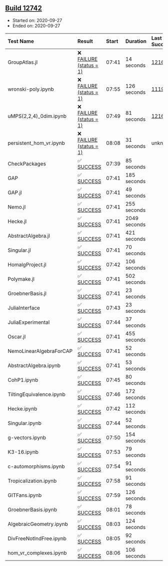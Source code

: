 ## [Build 12742](https://oscarci.mathematik.uni-kl.de/job/oscar/12742/)

* Started on: 2020-09-27
* Ended on: 2020-09-27

| Test Name    | Result | Start | Duration | Last Success | First Failure |
|:-------------|:-------|:------|:---------|:-------------|:--------------|
| GroupAtlas.jl | ❌ [FAILURE (status = 1)](https://oscarci.mathematik.uni-kl.de/job/oscar/12742/artifact/logs/build-12742/GroupAtlas.jl.log) | 07:41 | 14 seconds | [12167](https://oscarci.mathematik.uni-kl.de/job/oscar/12167/) | [12168](https://oscarci.mathematik.uni-kl.de/job/oscar/12168/) |
| wronski-poly.ipynb | ❌ [FAILURE (status = 1)](https://oscarci.mathematik.uni-kl.de/job/oscar/12742/artifact/logs/build-12742/wronski-poly.ipynb.log) | 07:55 | 126 seconds | [11192](https://oscarci.mathematik.uni-kl.de/job/oscar/11192/) | [11193](https://oscarci.mathematik.uni-kl.de/job/oscar/11193/) |
| uMPS(2,2,4)_0dim.ipynb | ❌ [FAILURE (status = 1)](https://oscarci.mathematik.uni-kl.de/job/oscar/12742/artifact/logs/build-12742/uMPS-2-2-4-_0dim.ipynb.log) | 07:49 | 81 seconds | [12167](https://oscarci.mathematik.uni-kl.de/job/oscar/12167/) | [12168](https://oscarci.mathematik.uni-kl.de/job/oscar/12168/) |
| persistent_hom_vr.ipynb | ❌ [FAILURE (status = 1)](https://oscarci.mathematik.uni-kl.de/job/oscar/12742/artifact/logs/build-12742/persistent_hom_vr.ipynb.log) | 08:08 | 31 seconds | unknown | unknown |
| CheckPackages | ✅ [SUCCESS](https://oscarci.mathematik.uni-kl.de/job/oscar/12742/artifact/logs/build-12742/CheckPackages.log) | 07:39 | 85 seconds |  |  |
| GAP | ✅ [SUCCESS](https://oscarci.mathematik.uni-kl.de/job/oscar/12742/artifact/logs/build-12742/GAP.log) | 07:41 | 185 seconds |  |  |
| GAP.jl | ✅ [SUCCESS](https://oscarci.mathematik.uni-kl.de/job/oscar/12742/artifact/logs/build-12742/GAP.jl.log) | 07:41 | 49 seconds |  |  |
| Nemo.jl | ✅ [SUCCESS](https://oscarci.mathematik.uni-kl.de/job/oscar/12742/artifact/logs/build-12742/Nemo.jl.log) | 07:41 | 255 seconds |  |  |
| Hecke.jl | ✅ [SUCCESS](https://oscarci.mathematik.uni-kl.de/job/oscar/12742/artifact/logs/build-12742/Hecke.jl.log) | 07:41 | 2049 seconds |  |  |
| AbstractAlgebra.jl | ✅ [SUCCESS](https://oscarci.mathematik.uni-kl.de/job/oscar/12742/artifact/logs/build-12742/AbstractAlgebra.jl.log) | 07:41 | 421 seconds |  |  |
| Singular.jl | ✅ [SUCCESS](https://oscarci.mathematik.uni-kl.de/job/oscar/12742/artifact/logs/build-12742/Singular.jl.log) | 07:41 | 70 seconds |  |  |
| HomalgProject.jl | ✅ [SUCCESS](https://oscarci.mathematik.uni-kl.de/job/oscar/12742/artifact/logs/build-12742/HomalgProject.jl.log) | 07:42 | 106 seconds |  |  |
| Polymake.jl | ✅ [SUCCESS](https://oscarci.mathematik.uni-kl.de/job/oscar/12742/artifact/logs/build-12742/Polymake.jl.log) | 07:41 | 502 seconds |  |  |
| GroebnerBasis.jl | ✅ [SUCCESS](https://oscarci.mathematik.uni-kl.de/job/oscar/12742/artifact/logs/build-12742/GroebnerBasis.jl.log) | 07:41 | 23 seconds |  |  |
| JuliaInterface | ✅ [SUCCESS](https://oscarci.mathematik.uni-kl.de/job/oscar/12742/artifact/logs/build-12742/JuliaInterface.log) | 07:43 | 23 seconds |  |  |
| JuliaExperimental | ✅ [SUCCESS](https://oscarci.mathematik.uni-kl.de/job/oscar/12742/artifact/logs/build-12742/JuliaExperimental.log) | 07:44 | 37 seconds |  |  |
| Oscar.jl | ✅ [SUCCESS](https://oscarci.mathematik.uni-kl.de/job/oscar/12742/artifact/logs/build-12742/Oscar.jl.log) | 07:41 | 455 seconds |  |  |
| NemoLinearAlgebraForCAP | ✅ [SUCCESS](https://oscarci.mathematik.uni-kl.de/job/oscar/12742/artifact/logs/build-12742/NemoLinearAlgebraForCAP.log) | 07:41 | 52 seconds |  |  |
| AbstractAlgebra.ipynb | ✅ [SUCCESS](https://oscarci.mathematik.uni-kl.de/job/oscar/12742/artifact/logs/build-12742/AbstractAlgebra.ipynb.log) | 07:41 | 53 seconds |  |  |
| CohP1.ipynb | ✅ [SUCCESS](https://oscarci.mathematik.uni-kl.de/job/oscar/12742/artifact/logs/build-12742/CohP1.ipynb.log) | 07:45 | 80 seconds |  |  |
| TiltingEquivalence.ipynb | ✅ [SUCCESS](https://oscarci.mathematik.uni-kl.de/job/oscar/12742/artifact/logs/build-12742/TiltingEquivalence.ipynb.log) | 07:46 | 172 seconds |  |  |
| Hecke.ipynb | ✅ [SUCCESS](https://oscarci.mathematik.uni-kl.de/job/oscar/12742/artifact/logs/build-12742/Hecke.ipynb.log) | 07:42 | 112 seconds |  |  |
| Singular.ipynb | ✅ [SUCCESS](https://oscarci.mathematik.uni-kl.de/job/oscar/12742/artifact/logs/build-12742/Singular.ipynb.log) | 07:44 | 52 seconds |  |  |
| g-vectors.ipynb | ✅ [SUCCESS](https://oscarci.mathematik.uni-kl.de/job/oscar/12742/artifact/logs/build-12742/g-vectors.ipynb.log) | 07:50 | 154 seconds |  |  |
| K3-16.ipynb | ✅ [SUCCESS](https://oscarci.mathematik.uni-kl.de/job/oscar/12742/artifact/logs/build-12742/K3-16.ipynb.log) | 07:53 | 79 seconds |  |  |
| c-automorphisms.ipynb | ✅ [SUCCESS](https://oscarci.mathematik.uni-kl.de/job/oscar/12742/artifact/logs/build-12742/c-automorphisms.ipynb.log) | 07:54 | 91 seconds |  |  |
| Tropicalization.ipynb | ✅ [SUCCESS](https://oscarci.mathematik.uni-kl.de/job/oscar/12742/artifact/logs/build-12742/Tropicalization.ipynb.log) | 07:58 | 91 seconds |  |  |
| GITFans.ipynb | ✅ [SUCCESS](https://oscarci.mathematik.uni-kl.de/job/oscar/12742/artifact/logs/build-12742/GITFans.ipynb.log) | 07:59 | 126 seconds |  |  |
| GroebnerBasis.ipynb | ✅ [SUCCESS](https://oscarci.mathematik.uni-kl.de/job/oscar/12742/artifact/logs/build-12742/GroebnerBasis.ipynb.log) | 08:01 | 78 seconds |  |  |
| AlgebraicGeometry.ipynb | ✅ [SUCCESS](https://oscarci.mathematik.uni-kl.de/job/oscar/12742/artifact/logs/build-12742/AlgebraicGeometry.ipynb.log) | 08:03 | 124 seconds |  |  |
| DivFreeNotIndFree.ipynb | ✅ [SUCCESS](https://oscarci.mathematik.uni-kl.de/job/oscar/12742/artifact/logs/build-12742/DivFreeNotIndFree.ipynb.log) | 08:05 | 92 seconds |  |  |
| hom_vr_complexes.ipynb | ✅ [SUCCESS](https://oscarci.mathematik.uni-kl.de/job/oscar/12742/artifact/logs/build-12742/hom_vr_complexes.ipynb.log) | 08:06 | 106 seconds |  |  |
